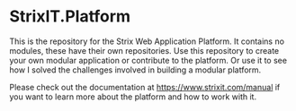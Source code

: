 # StrixIT.Platform

This is the repository for the Strix Web Application Platform. It contains no modules, these have their own repositories. Use this repository to create your own modular application or contribute to the platform. Or use it to see how I solved the challenges involved in building a modular platform.

Please check out the documentation at https://www.strixit.com/manual if you want to learn more about the platform and how to work with it.
